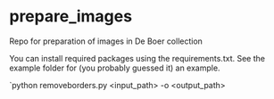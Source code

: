 # prepare_images
Repo for preparation of images in De Boer collection

You can install required packages using the requirements.txt. 
See the example folder for (you probably guessed it) an example.

`python removeborders.py <input_path> -o <output_path>
